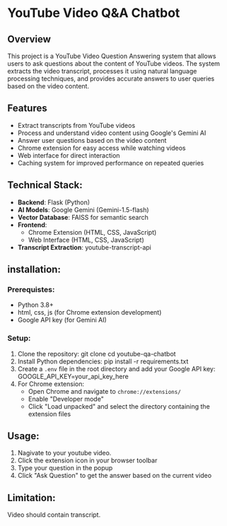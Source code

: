 # YouTube Video Q&A Chatbot

## Overview
This project is a YouTube Video Question Answering system that allows users to ask questions about the content of YouTube videos. The system extracts the video transcript, processes it using natural language processing techniques, and provides accurate answers to user queries based on the video content.

## Features
- Extract transcripts from YouTube videos
- Process and understand video content using Google's Gemini AI
- Answer user questions based on the video content
- Chrome extension for easy access while watching videos
- Web interface for direct interaction
- Caching system for improved performance on repeated queries

## Technical Stack:
- **Backend**: Flask (Python)
- **AI Models**: Google Gemini (Gemini-1.5-flash)
- **Vector Database**: FAISS for semantic search
- **Frontend**:
    - Chrome Extension (HTML, CSS, JavaScript)
    - Web Interface (HTML, CSS, JavaScript)
- **Transcript Extraction**: youtube-transcript-api

## installation:
### Prerequistes:
- Python 3.8+
- html, css, js (for Chrome extension development)
- Google API key (for Gemini AI)

### Setup:
1. Clone the repository:
    git clone <repository-url>
    cd youtube-qa-chatbot
2. Install Python dependencies:
    pip install -r requirements.txt
3. Create a `.env` file in the root directory and add your Google API key:
    GOOGLE_API_KEY=your_api_key_here
4. For Chrome extension:
    - Open Chrome and navigate to `chrome://extensions/`
    - Enable "Developer mode"
    - Click "Load unpacked" and select the directory containing the extension files

## Usage:
1. Nagivate to your youtube video.
2. Click the extension icon in your browser toolbar
3. Type your question in the popup
4. Click "Ask Question" to get the answer based on the current video


## Limitation:
Video should contain transcript.
